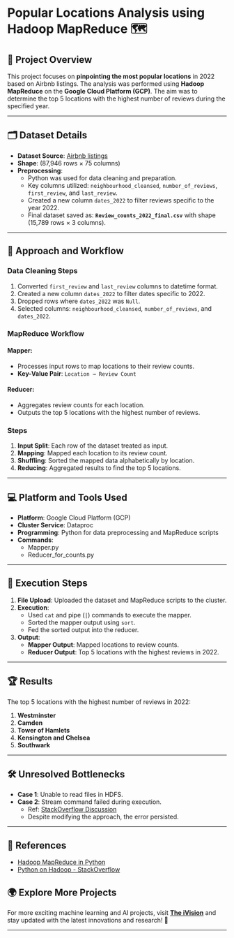 # Popular Locations Analysis using Hadoop MapReduce 🗺️

## 📖 Project Overview  
This project focuses on **pinpointing the most popular locations** in 2022 based on Airbnb listings. The analysis was performed using **Hadoop MapReduce** on the **Google Cloud Platform (GCP)**. The aim was to determine the top 5 locations with the highest number of reviews during the specified year.

---

## 🗂️ Dataset Details  
- **Dataset Source**: [Airbnb listings](https://drive.google.com/file/d/1KyZUXTaD5226CW5po3BCzLWmibBiGXYe/view?usp=drive_link)
- **Shape**: (87,946 rows × 75 columns)  
- **Preprocessing**:  
  - Python was used for data cleaning and preparation.  
  - Key columns utilized: `neighbourhood_cleansed`, `number_of_reviews`, `first_review`, and `last_review`.  
  - Created a new column `dates_2022` to filter reviews specific to the year 2022.  
  - Final dataset saved as: **`Review_counts_2022_final.csv`** with shape (15,789 rows × 3 columns).  

---

## 🔧 Approach and Workflow  

### **Data Cleaning Steps**  
1. Converted `first_review` and `last_review` columns to datetime format.  
2. Created a new column `dates_2022` to filter dates specific to 2022.  
3. Dropped rows where `dates_2022` was `Null`.  
4. Selected columns: `neighbourhood_cleansed`, `number_of_reviews`, and `dates_2022`.  

### **MapReduce Workflow**  
#### Mapper:  
- Processes input rows to map locations to their review counts.  
- **Key-Value Pair**: `Location → Review Count`  
#### Reducer:  
- Aggregates review counts for each location.  
- Outputs the top 5 locations with the highest number of reviews.  

### **Steps**  
1. **Input Split**: Each row of the dataset treated as input.  
2. **Mapping**: Mapped each location to its review count.  
3. **Shuffling**: Sorted the mapped data alphabetically by location.  
4. **Reducing**: Aggregated results to find the top 5 locations.  

---

## 💻 Platform and Tools Used  
- **Platform**: Google Cloud Platform (GCP)  
- **Cluster Service**: Dataproc  
- **Programming**: Python for data preprocessing and MapReduce scripts  
- **Commands**:  
  - Mapper.py  
  - Reducer_for_counts.py  

---

## 🔑 Execution Steps  
1. **File Upload**: Uploaded the dataset and MapReduce scripts to the cluster.  
2. **Execution**:  
   - Used `cat` and pipe (`|`) commands to execute the mapper.  
   - Sorted the mapper output using `sort`.  
   - Fed the sorted output into the reducer.  
3. **Output**:  
   - **Mapper Output**: Mapped locations to review counts.  
   - **Reducer Output**: Top 5 locations with the highest reviews in 2022.  

---

## 🏆 Results  
The top 5 locations with the highest number of reviews in 2022:  
1. **Westminster**  
2. **Camden**  
3. **Tower of Hamlets**  
4. **Kensington and Chelsea**  
5. **Southwark**  

---

## 🛠️ Unresolved Bottlenecks  
- **Case 1**: Unable to read files in HDFS.  
- **Case 2**: Stream command failed during execution.  
  - Ref: [StackOverflow Discussion](https://stackoverflow.com/questions/48003377/error-when-running-python-map-reduce-job-using-hadoop-streaming-in-google-cloud)  
  - Despite modifying the approach, the error persisted.  

---

## 📎 References  
- [Hadoop MapReduce in Python](https://www.michael-noll.com/tutorials/writing-an-hadoop-mapreduce-program-in-python/)  
- [Python on Hadoop - StackOverflow](https://stackoverflow.com/questions/15353252/running-the-python-code-on-hadoop-failed)  


## 🌍 Explore More Projects  
For more exciting machine learning and AI projects, visit **[The iVision](https://theivision.wordpress.com/)** and stay updated with the latest innovations and research! 🚀  

---
